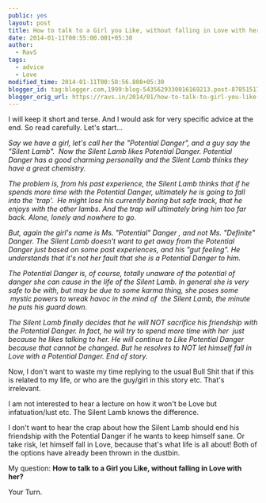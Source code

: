 ```yaml
---
public: yes
layout: post
title: How to talk to a Girl you Like, without falling in Love with her?
date: 2014-01-11T00:55:00.001+05:30
author:
  - RavS
tags:
  - advice
  - Love
modified_time: 2014-01-11T00:58:56.808+05:30
blogger_id: tag:blogger.com,1999:blog-5435629330016169213.post-8785151704258070055
blogger_orig_url: https://ravs.in/2014/01/how-to-talk-to-girl-you-like-without.html
---
```


I will keep it short and terse. And I would ask for very specific advice at the end. So read carefully. Let's start...

  

_Say we have a girl, let's call her the "Potential Danger", and a guy say the "Silent Lamb".  Now the Silent Lamb likes Potential Danger. Potential Danger has a good charming personality and the Silent Lamb thinks they have a great chemistry._

_The problem is, from his past experience, the Silent Lamb thinks that if he spends more time with the Potential Danger, ultimately he is going to fall into the 'trap'.  He might lose his currently boring but safe track, that he enjoys with the other lambs. And the trap will ultimately bring him too far back. Alone, lonely and nowhere to go._

_But, again the girl's name is Ms. "Potential" Danger , and not Ms. "Definite" Danger. The Silent Lamb doesn't want to get away from the Potential Danger just based on some past experiences, and his "gut feeling". He understands that it's not her fault that she is a Potential Danger to him._ 

_The Potential Danger is, of course, totally unaware of the potential of danger she can cause in the life of the Silent Lamb. In general she is very safe to be with, but may be due to some karma thing, she poses some  mystic powers to wreak havoc in the mind of  the Silent Lamb, the minute he puts his guard down._ 

  

_The Silent Lamb finally decides that he will NOT sacrifice his friendship with the Potential Danger. In fact, he will try to spend more time with her  just because he likes talking to her. He will continue to Like Potential Danger because that cannot be changed. But he resolves to NOT let himself fall in Love with a Potential Danger. End of story._

  

  

Now, I don't want to waste my time replying to the usual Bull Shit that if this is related to my life, or who are the guy/girl in this story etc. That's irrelevant. 

  

I am not interested to hear a lecture on how it won't be Love but infatuation/lust etc. The Silent Lamb knows the difference.

  

I don't want to hear the crap about how the Silent Lamb should end his friendship with the Potential Danger if he wants to keep himself sane. Or take risk, let himself fall in Love, because that's what life is all about! Both of the options have already been thrown in the dustbin.

  

My question: **How to talk to a Girl you Like, without falling in Love with her?**

  
Your Turn.
